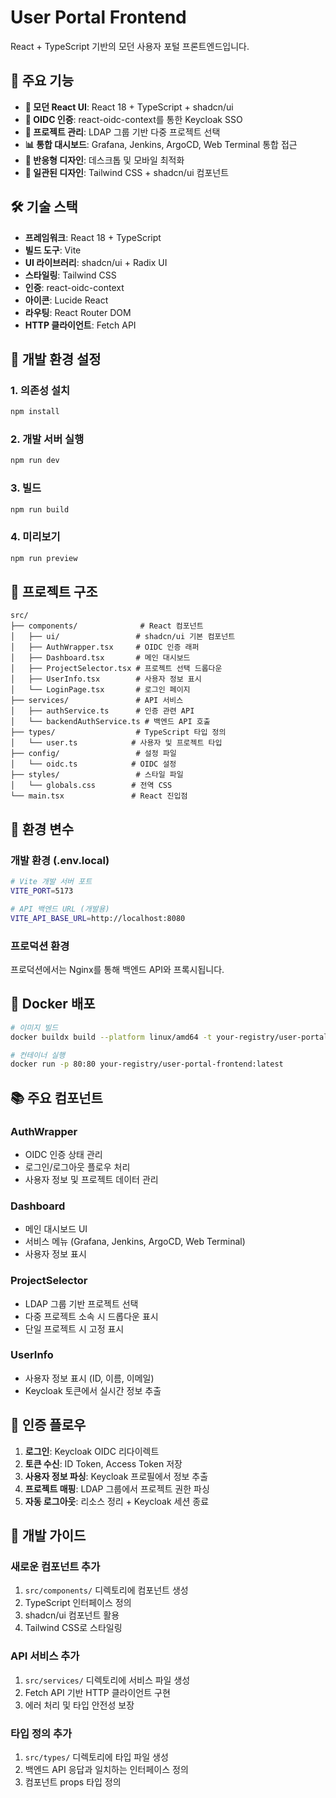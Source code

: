 # User Portal Frontend

React + TypeScript 기반의 모던 사용자 포털 프론트엔드입니다.

## 🎯 주요 기능

- **🎨 모던 React UI**: React 18 + TypeScript + shadcn/ui
- **🔐 OIDC 인증**: react-oidc-context를 통한 Keycloak SSO
- **👥 프로젝트 관리**: LDAP 그룹 기반 다중 프로젝트 선택
- **📊 통합 대시보드**: Grafana, Jenkins, ArgoCD, Web Terminal 통합 접근
- **📱 반응형 디자인**: 데스크톱 및 모바일 최적화
- **🎨 일관된 디자인**: Tailwind CSS + shadcn/ui 컴포넌트

## 🛠️ 기술 스택

- **프레임워크**: React 18 + TypeScript
- **빌드 도구**: Vite
- **UI 라이브러리**: shadcn/ui + Radix UI
- **스타일링**: Tailwind CSS
- **인증**: react-oidc-context
- **아이콘**: Lucide React
- **라우팅**: React Router DOM
- **HTTP 클라이언트**: Fetch API

## 🚀 개발 환경 설정

### 1. 의존성 설치

```bash
npm install
```

### 2. 개발 서버 실행

```bash
npm run dev
```

### 3. 빌드

```bash
npm run build
```

### 4. 미리보기

```bash
npm run preview
```

## 📁 프로젝트 구조

```
src/
├── components/              # React 컴포넌트
│   ├── ui/                 # shadcn/ui 기본 컴포넌트
│   ├── AuthWrapper.tsx     # OIDC 인증 래퍼
│   ├── Dashboard.tsx       # 메인 대시보드
│   ├── ProjectSelector.tsx # 프로젝트 선택 드롭다운
│   ├── UserInfo.tsx        # 사용자 정보 표시
│   └── LoginPage.tsx       # 로그인 페이지
├── services/               # API 서비스
│   ├── authService.ts      # 인증 관련 API
│   └── backendAuthService.ts # 백엔드 API 호출
├── types/                  # TypeScript 타입 정의
│   └── user.ts            # 사용자 및 프로젝트 타입
├── config/                 # 설정 파일
│   └── oidc.ts            # OIDC 설정
├── styles/                 # 스타일 파일
│   └── globals.css        # 전역 CSS
└── main.tsx               # React 진입점
```

## 🔧 환경 변수

### 개발 환경 (.env.local)

```bash
# Vite 개발 서버 포트
VITE_PORT=5173

# API 백엔드 URL (개발용)
VITE_API_BASE_URL=http://localhost:8080
```

### 프로덕션 환경

프로덕션에서는 Nginx를 통해 백엔드 API와 프록시됩니다.

## 🐳 Docker 배포

```bash
# 이미지 빌드
docker buildx build --platform linux/amd64 -t your-registry/user-portal-frontend:latest --push .

# 컨테이너 실행
docker run -p 80:80 your-registry/user-portal-frontend:latest
```

## 📚 주요 컴포넌트

### AuthWrapper
- OIDC 인증 상태 관리
- 로그인/로그아웃 플로우 처리
- 사용자 정보 및 프로젝트 데이터 관리

### Dashboard  
- 메인 대시보드 UI
- 서비스 메뉴 (Grafana, Jenkins, ArgoCD, Web Terminal)
- 사용자 정보 표시

### ProjectSelector
- LDAP 그룹 기반 프로젝트 선택
- 다중 프로젝트 소속 시 드롭다운 표시
- 단일 프로젝트 시 고정 표시

### UserInfo
- 사용자 정보 표시 (ID, 이름, 이메일)
- Keycloak 토큰에서 실시간 정보 추출

## 🔐 인증 플로우

1. **로그인**: Keycloak OIDC 리다이렉트
2. **토큰 수신**: ID Token, Access Token 저장
3. **사용자 정보 파싱**: Keycloak 프로필에서 정보 추출
4. **프로젝트 매핑**: LDAP 그룹에서 프로젝트 권한 파싱
5. **자동 로그아웃**: 리소스 정리 + Keycloak 세션 종료

## 📖 개발 가이드

### 새로운 컴포넌트 추가

1. `src/components/` 디렉토리에 컴포넌트 생성
2. TypeScript 인터페이스 정의
3. shadcn/ui 컴포넌트 활용
4. Tailwind CSS로 스타일링

### API 서비스 추가

1. `src/services/` 디렉토리에 서비스 파일 생성
2. Fetch API 기반 HTTP 클라이언트 구현
3. 에러 처리 및 타입 안전성 보장

### 타입 정의 추가

1. `src/types/` 디렉토리에 타입 파일 생성
2. 백엔드 API 응답과 일치하는 인터페이스 정의
3. 컴포넌트 props 타입 정의